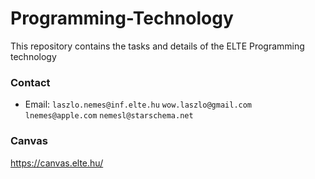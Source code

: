 # Programming-Technology
This repository contains the tasks and details of the ELTE Programming technology

### Contact
- Email: `laszlo.nemes@inf.elte.hu` `wow.laszlo@gmail.com` `lnemes@apple.com` `nemesl@starschema.net`

### Canvas
https://canvas.elte.hu/
